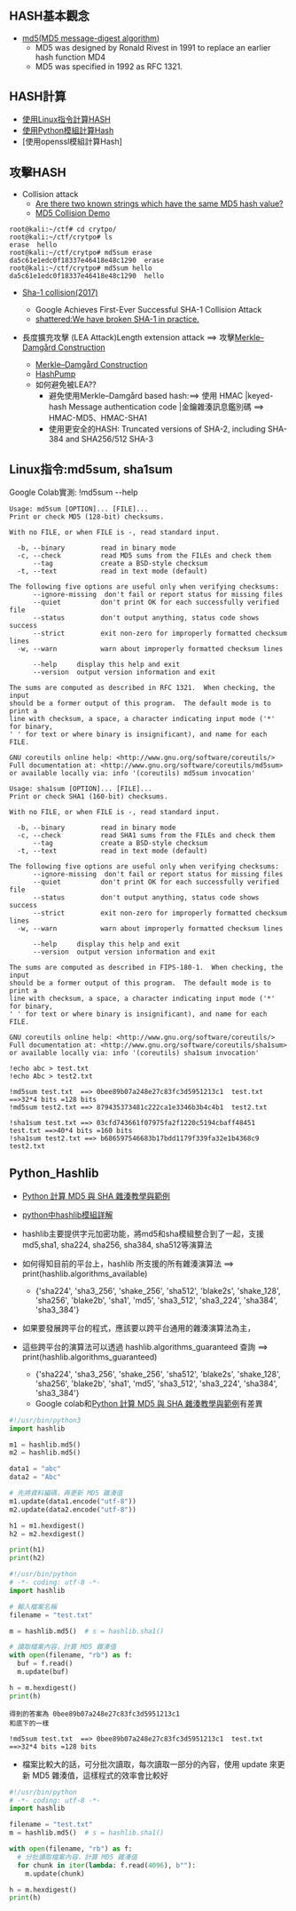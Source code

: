#
## HASH基本觀念
- [md5(MD5 message-digest algorithm)](https://en.wikipedia.org/wiki/MD5)
  -  MD5 was designed by Ronald Rivest in 1991 to replace an earlier hash function MD4
  -  MD5 was specified in 1992 as RFC 1321.

## HASH計算
- [使用Linux指令計算HASH](#Linux指令)
- [使用Python模組計算Hash](#Python_Hashlib)
- [使用openssl模組計算Hash]

## 攻擊HASH
- Collision attack
  - [Are there two known strings which have the same MD5 hash value?](https://crypto.stackexchange.com/questions/1434/are-there-two-known-strings-which-have-the-same-md5-hash-value) 
  - [MD5 Collision Demo](http://www.mathstat.dal.ca/~selinger/md5collision/)
```
root@kali:~/ctf# cd crytpo/
root@kali:~/ctf/crytpo# ls
erase  hello
root@kali:~/ctf/crytpo# md5sum erase 
da5c61e1edc0f18337e46418e48c1290  erase
root@kali:~/ctf/crytpo# md5sum hello 
da5c61e1edc0f18337e46418e48c1290  hello
```
  - [Sha-1 collision(2017)](http://thehackernews.com/2017/02/sha1-collision-attack.html) 
    - Google Achieves First-Ever Successful SHA-1 Collision Attack 
    - [shattered:We have broken SHA-1 in practice.](https://shattered.io/)


- 長度擴充攻擊 (LEA Attack)Length extension attack ==> 攻擊[Merkle–Damgård Construction](https://en.wikipedia.org/wiki/Merkle%E2%80%93Damg%C3%A5rd_construction)
  - [Merkle–Damgård Construction](https://en.wikipedia.org/wiki/Merkle%E2%80%93Damg%C3%A5rd_construction)
  - [HashPump](https://github.com/bwall/HashPump)
  - 如何避免被LEA??
    - 避免使用Merkle–Damgård based hash:==> 使用 HMAC |keyed-hash Message authentication code |金鑰雜湊訊息鑑別碼 ==> HMAC-MD5、HMAC-SHA1
    - 使用更安全的HASH: Truncated versions of SHA-2, including SHA-384 and SHA256/512  SHA-3


## Linux指令:md5sum, sha1sum

Google Colab實測: !md5sum --help
```
Usage: md5sum [OPTION]... [FILE]...
Print or check MD5 (128-bit) checksums.

With no FILE, or when FILE is -, read standard input.

  -b, --binary         read in binary mode
  -c, --check          read MD5 sums from the FILEs and check them
      --tag            create a BSD-style checksum
  -t, --text           read in text mode (default)

The following five options are useful only when verifying checksums:
      --ignore-missing  don't fail or report status for missing files
      --quiet          don't print OK for each successfully verified file
      --status         don't output anything, status code shows success
      --strict         exit non-zero for improperly formatted checksum lines
  -w, --warn           warn about improperly formatted checksum lines

      --help     display this help and exit
      --version  output version information and exit

The sums are computed as described in RFC 1321.  When checking, the input
should be a former output of this program.  The default mode is to print a
line with checksum, a space, a character indicating input mode ('*' for binary,
' ' for text or where binary is insignificant), and name for each FILE.

GNU coreutils online help: <http://www.gnu.org/software/coreutils/>
Full documentation at: <http://www.gnu.org/software/coreutils/md5sum>
or available locally via: info '(coreutils) md5sum invocation'
```

```
Usage: sha1sum [OPTION]... [FILE]...
Print or check SHA1 (160-bit) checksums.

With no FILE, or when FILE is -, read standard input.

  -b, --binary         read in binary mode
  -c, --check          read SHA1 sums from the FILEs and check them
      --tag            create a BSD-style checksum
  -t, --text           read in text mode (default)

The following five options are useful only when verifying checksums:
      --ignore-missing  don't fail or report status for missing files
      --quiet          don't print OK for each successfully verified file
      --status         don't output anything, status code shows success
      --strict         exit non-zero for improperly formatted checksum lines
  -w, --warn           warn about improperly formatted checksum lines

      --help     display this help and exit
      --version  output version information and exit

The sums are computed as described in FIPS-180-1.  When checking, the input
should be a former output of this program.  The default mode is to print a
line with checksum, a space, a character indicating input mode ('*' for binary,
' ' for text or where binary is insignificant), and name for each FILE.

GNU coreutils online help: <http://www.gnu.org/software/coreutils/>
Full documentation at: <http://www.gnu.org/software/coreutils/sha1sum>
or available locally via: info '(coreutils) sha1sum invocation'
```
```
!echo abc > test.txt
!echo Abc > test2.txt
```
```
!md5sum test.txt  ==> 0bee89b07a248e27c83fc3d5951213c1  test.txt  ==>32*4 bits =128 bits
!md5sum test2.txt ==> 879435373481c222ca1e3346b3b4c4b1  test2.txt
```
```
!sha1sum test.txt ==> 03cfd743661f07975fa2f1220c5194cbaff48451  test.txt ==>40*4 bits =160 bits
!sha1sum test2.txt ==> b686597546683b17bdd1179f339fa32e1b4368c9  test2.txt
```


## Python_Hashlib
- [Python 計算 MD5 與 SHA 雜湊教學與範例](https://blog.gtwang.org/programming/python-md5-sha-hash-functions-tutorial-examples/)
- [python中hashlib模組詳解](https://codertw.com/%E7%A8%8B%E5%BC%8F%E8%AA%9E%E8%A8%80/615922/)

- hashlib主要提供字元加密功能，將md5和sha模組整合到了一起，支援md5,sha1, sha224, sha256, sha384, sha512等演算法
- 如何得知目前的平台上，hashlib 所支援的所有雜湊演算法 ==> print(hashlib.algorithms_available)
  - {'sha224', 'sha3_256', 'shake_256', 'sha512', 'blake2s', 'shake_128', 'sha256', 'blake2b', 'sha1', 'md5', 'sha3_512', 'sha3_224', 'sha384', 'sha3_384'}
- 如果要發展跨平台的程式，應該要以跨平台通用的雜湊演算法為主，
- 這些跨平台的演算法可以透過 hashlib.algorithms_guaranteed 查詢  ==> print(hashlib.algorithms_guaranteed)
  - {'sha224', 'sha3_256', 'shake_256', 'sha512', 'blake2s', 'shake_128', 'sha256', 'blake2b', 'sha1', 'md5', 'sha3_512', 'sha3_224', 'sha384', 'sha3_384'}
  - Google colab和[Python 計算 MD5 與 SHA 雜湊教學與範例](https://blog.gtwang.org/programming/python-md5-sha-hash-functions-tutorial-examples/)有差異

 
```python
#!/usr/bin/python3
import hashlib

m1 = hashlib.md5()
m2 = hashlib.md5()

data1 = "abc"
data2 = "Abc"

# 先將資料編碼，再更新 MD5 雜湊值
m1.update(data1.encode("utf-8"))
m2.update(data2.encode("utf-8"))

h1 = m1.hexdigest()
h2 = m2.hexdigest()

print(h1)
print(h2)
```

```python
#!/usr/bin/python
# -*- coding: utf-8 -*-
import hashlib

# 輸入檔案名稱
filename = "test.txt"

m = hashlib.md5()  # s = hashlib.sha1()

# 讀取檔案內容，計算 MD5 雜湊值
with open(filename, "rb") as f:
  buf = f.read()
  m.update(buf)

h = m.hexdigest()
print(h)
```
```
得到的答案為 0bee89b07a248e27c83fc3d5951213c1
和底下的一樣

!md5sum test.txt  ==> 0bee89b07a248e27c83fc3d5951213c1  test.txt  ==>32*4 bits =128 bits
```

- 檔案比較大的話，可分批次讀取，每次讀取一部分的內容，使用 update 來更新 MD5 雜湊值，這樣程式的效率會比較好
```python
#!/usr/bin/python
# -*- coding: utf-8 -*-
import hashlib

filename = "test.txt"
m = hashlib.md5()  # s = hashlib.sha1()

with open(filename, "rb") as f:
  # 分批讀取檔案內容，計算 MD5 雜湊值
  for chunk in iter(lambda: f.read(4096), b""):
    m.update(chunk)

h = m.hexdigest()
print(h)
```
